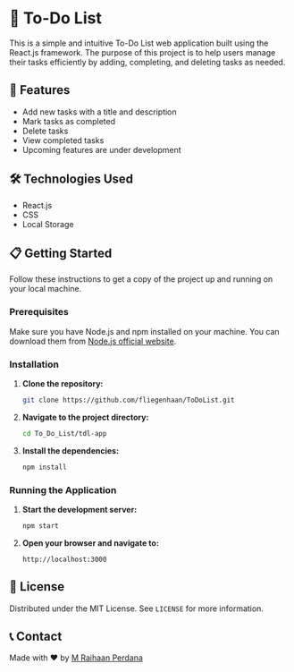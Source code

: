 # 📝 To-Do List

This is a simple and intuitive To-Do List web application built using the React.js framework. The purpose of this project is to help users manage their tasks efficiently by adding, completing, and deleting tasks as needed.

## 🚀 Features

- Add new tasks with a title and description
- Mark tasks as completed
- Delete tasks
- View completed tasks
- Upcoming features are under development

## 🛠️ Technologies Used

- React.js
- CSS
- Local Storage

## 📋 Getting Started

Follow these instructions to get a copy of the project up and running on your local machine.

### Prerequisites

Make sure you have Node.js and npm installed on your machine. You can download them from [Node.js official website](https://nodejs.org/).

### Installation

1. **Clone the repository:**

    ```bash
    git clone https://github.com/fliegenhaan/ToDoList.git
    ```

2. **Navigate to the project directory:**

    ```bash
    cd To_Do_List/tdl-app
    ```

3. **Install the dependencies:**

    ```bash
    npm install
    ```

### Running the Application

1. **Start the development server:**

    ```bash
    npm start
    ```

2. **Open your browser and navigate to:**

    ```
    http://localhost:3000
    ```

## 📜 License

Distributed under the MIT License. See `LICENSE` for more information.

## 📞 Contact

Made with ❤️ by [M Raihaan Perdana](https://github.com/fliegenhaan)
